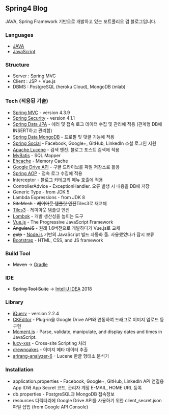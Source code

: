 ## Spring4 Blog

JAVA, Spring Framework 기반으로 개발하고 있는 포트폴리오 겸 블로그입니다.  

### Languages

* [JAVA]
* [JavaScript]

### Structure

* Server : Spring MVC  
* Client : JSP + Vue.js
* DBMS : PostgreSQL (heroku Cloud), MongoDB (mlab)

### Tech (적용된 기술)

* [Spring MVC] - version 4.3.9
* [Spring Security] - version 4.1.1
* [Spring Data JPA] - 에러 및 접속 로그 데이터 수집 및 관리에 적용 (관계형 DB에 INSERT하고 관리함)
* [Spring Data MongoDB] - 프로필 및 댓글 기능에 적용
* [Spring Social] - Facebook, Google+, GitHub, LinkedIn 소셜 로그인 지원
* [Apache Lucene] - 검색 엔진. 블로그 포스트 검색에 적용
* [MyBatis] - SQL Mapper
* [Ehcache] - Memory Cache
* [Google Drive API] - 구글 드라이브를 파일 저장소로 활용
* [Spring AOP] - 접속 로그 수집에 적용
* Interceptor - 블로그 카테고리 메뉴 호출에 적용
* ControllerAdvice - ExceptionHandler. 오류 발생 시 내용을 DB에 저장
* Generic Type - from JDK 5
* Lambda Expressions - from JDK 8
* ~~SiteMesh~~ - ~~레이아웃 템플릿 엔진~~Tiles3로 재교체
* [Tiles3] - 레이아웃 템플릿 엔진
* [Lombok] - 개발 생산성을 높이는 도구
* [Vue.js] - The Progressive JavaScript Framework
* ~~AngularJS~~ - 원래 1.6버전으로 개발하다가 Vue.js로 교체
* ~~gulp~~ - [Node.js] 기반의 JavaScript 빌드 자동화 툴. 사용했었다가 잠시 보류
* [Bootstrap] - HTML, CSS, and JS framework

### Build Tool

* ~~Maven~~ → [Gradle]

### IDE

* ~~Spring Tool Suite~~ → [IntelliJ IDEA] 2018

### Library

* [jQuery] - version 2.2.4
* [CKEditor] - Plug-in을 Google Drive API와 연동하여 드래그로 이미지 업로드 등 구현
* [Moment.js] - Parse, validate, manipulate, and display dates and times in JavaScript.
* [lucy-xss] - Cross-site Scripting 처리
* [drewnoakes] - 이미지 메타 데이터 추출
* [arirang-analyzer-6] - Lucene 한글 형태소 분석기

### Installation

* application.properties - Facebook, Google+, GitHub, LinkedIn API 연결용 App ID와 App Secret 코드, 관리자 계정 E-MAIL, HOME URL 등록
* db.properties - PostgreSQL과 MongoDB 접속정보
* resources 디렉터리에 Google Drive API를 사용하기 위한 client_secret.json 파일 삽입 (from Google API Console)

[//]: # (These are reference links used in the body of this note and get stripped out when the markdown processor does its job. There is no need to format nicely because it shouldn't be seen. Thanks SO - http://stackoverflow.com/questions/4823468/store-comments-in-markdown-syntax)

   [JAVA]: <http://java.oracle.com>
   [JavaScript]: <https://developer.mozilla.org/ko/docs/Web/JavaScript>
   [heroku]: <https://www.heroku.com>
   [Node.js]: <http://nodejs.org>
   [Spring MVC]: <https://spring.io>
   [Spring Security]: <https://projects.spring.io/spring-security/>
   [Spring Data JPA]: <https://projects.spring.io/spring-data-jpa/>
   [Spring Data MongoDB]: <https://projects.spring.io/spring-data-mongodb/>
   [Spring Social]: <https://projects.spring.io/spring-social/>
   [Apache Lucene]: <https://lucene.apache.org/core/>
   [MyBatis]: <http://www.mybatis.org/mybatis-3/>
   [Ehcache]: <http://www.ehcache.org>
   [Google Drive API]: <https://developers.google.com/drive/>
   [Spring AOP]: <https://docs.spring.io/spring/docs/current/spring-framework-reference/html/aop.html>
   [SiteMesh]: <http://wiki.sitemesh.org/wiki/display/sitemesh/Home>
   [Tiles3]: <https://tiles.apache.org>
   [Lombok]: <https://projectlombok.org>
   [Vue.js]: <https://vuejs.org>
   [AngularJS]: <https://angularjs.org>
   [Bootstrap]: <http://getbootstrap.com>
   [Gradle]: <https://gradle.org>
   [IntelliJ IDEA]: <https://www.jetbrains.com/idea/>
   [jQuery]: <https://jquery.com/>
   [Moment.js]: <https://momentjs.com>
   [CKEditor]: <http://ckeditor.com>
   [lucy-xss]: <https://github.com/naver/lucy-xss-filter>
   [drewnoakes]: <https://github.com/drewnoakes/metadata-extractor>
   [arirang-analyzer-6]: <https://github.com/korlucene>
